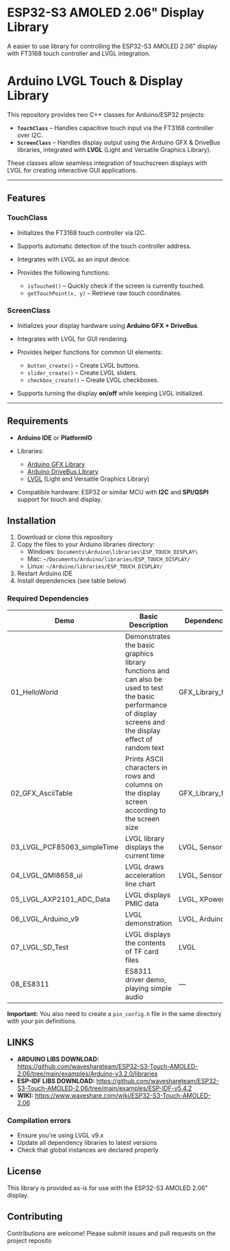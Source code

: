 

# ESP32-S3 AMOLED 2.06" Display Library

A easier to use library for controlling the ESP32-S3 AMOLED 2.06" display with FT3168 touch controller and LVGL integration.


# Arduino LVGL Touch & Display Library

This repository provides two C++ classes for Arduino/ESP32 projects:

* **`TouchClass`** – Handles capacitive touch input via the FT3168 controller over I2C.
* **`ScreenClass`** – Handles display output using the Arduino GFX & DriveBus libraries, integrated with **LVGL** (Light and Versatile Graphics Library).

These classes allow seamless integration of touchscreen displays with LVGL for creating interactive GUI applications.

---

## Features

### TouchClass

* Initializes the FT3168 touch controller via I2C.
* Supports automatic detection of the touch controller address.
* Integrates with LVGL as an input device.
* Provides the following functions:

  * `isTouched()` – Quickly check if the screen is currently touched.
  * `getTouchPoint(x, y)` – Retrieve raw touch coordinates.

### ScreenClass

* Initializes your display hardware using **Arduino GFX + DriveBus**.
* Integrates with LVGL for GUI rendering.
* Provides helper functions for common UI elements:

  * `button_create()` – Create LVGL buttons.
  * `slider_create()` – Create LVGL sliders.
  * `checkbox_create()` – Create LVGL checkboxes.
* Supports turning the display **on/off** while keeping LVGL initialized.

---

## Requirements

* **Arduino IDE** or **PlatformIO**
* Libraries:

  * [Arduino GFX Library](https://github.com/moononournation/Arduino_GFX)
  * [Arduino DriveBus Library](https://github.com/moononournation/Arduino_DriveBus)
  * [LVGL](https://lvgl.io/) (Light and Versatile Graphics Library)
* Compatible hardware: ESP32 or similar MCU with **I2C** and **SPI/QSPI** support for touch and display.



## Installation

1. Download or clone this repository
2. Copy the files to your Arduino libraries directory:
   - Windows: `Documents\Arduino\libraries\ESP_TOUCH_DISPLAY\`
   - Mac: `~/Documents/Arduino/libraries/ESP_TOUCH_DISPLAY/`
   - Linux: `~/Arduino/libraries/ESP_TOUCH_DISPLAY/`
3. Restart Arduino IDE
4. Install dependencies (see table below)

### Required Dependencies

| Demo                        | Basic Description                                                                                                                                             | Dependency Library      |
| --------------------------- | ------------------------------------------------------------------------------------------------------------------------------------------------------------- | ----------------------- |
| 01_HelloWorld               | Demonstrates the basic graphics library functions and can also be used to test the basic performance of display screens and the display effect of random text | GFX_Library_for_Arduino |
| 02_GFX_AsciiTable           | Prints ASCII characters in rows and columns on the display screen according to the screen size                                                                | GFX_Library_for_Arduino |
| 03_LVGL_PCF85063_simpleTime | LVGL library displays the current time                                                                                                                        | LVGL, SensorLib         |
| 04_LVGL_QMI8658_ui          | LVGL draws acceleration line chart                                                                                                                            | LVGL, SensorLib         |
| 05_LVGL_AXP2101_ADC_Data    | LVGL displays PMIC data                                                                                                                                       | LVGL, XPowersLib        |
| 06_LVGL_Arduino_v9          | LVGL demonstration                                                                                                                                            | LVGL, Arduino_DriveBus  |
| 07_LVGL_SD_Test             | LVGL displays the contents of TF card files                                                                                                                   | LVGL                    |
| 08_ES8311                   | ES8311 driver demo, playing simple audio                                                                                                                      | —                       |

**Important:** You also need to create a `pin_config.h` file in the same directory with your pin definitions.

## LINKS

- **ARDUINO LIBS DOWNLOAD:** https://github.com/waveshareteam/ESP32-S3-Touch-AMOLED-2.06/tree/main/examples/Arduino-v3.2.0/libraries
- **ESP-IDF LIBS DOWNLOAD:** https://github.com/waveshareteam/ESP32-S3-Touch-AMOLED-2.06/tree/main/examples/ESP-IDF-v5.4.2
- **WIKI:** https://www.waveshare.com/wiki/ESP32-S3-Touch-AMOLED-2.06


### Compilation errors
- Ensure you're using LVGL v9.x
- Update all dependency libraries to latest versions
- Check that global instances are declared properly

## License

This library is provided as-is for use with the ESP32-S3 AMOLED 2.06" display.

## Contributing

Contributions are welcome! Please submit issues and pull requests on the project reposito
